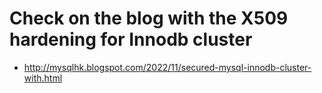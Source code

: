 # Check on the blog with the X509 hardening for Innodb cluster

- http://mysqlhk.blogspot.com/2022/11/secured-mysql-innodb-cluster-with.html
